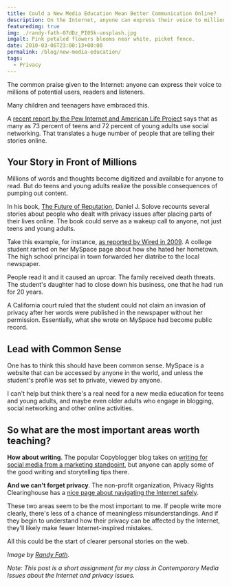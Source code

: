 ```yaml
---
title: Could a New Media Education Mean Better Communication Online?
description: On the Internet, anyone can express their voice to millions of potential users, readers and listeners. Or can they?
featuredimg: true
img: ./randy-fath-07dDz_PI05k-unsplash.jpg
imgalt: Pink petaled flowers blooms near white, picket fence.
date: 2010-03-06T23:00:13+00:00
permalink: /blog/new-media-education/
tags:
  - Privacy
---
```


The common praise given to the Internet: anyone can express their voice to millions of potential users, readers and listeners.

Many children and teenagers have embraced this.

A [recent report by the Pew Internet and American Life Project](http://www.pewinternet.org/Reports/2010/Social-Media-and-Young-Adults.aspx) says that as many as 73 percent of teens and 72 percent of young adults use social networking. That translates a huge number of people that are telling their stories online.

## Your Story in Front of Millions

Millions of words and thoughts become digitized and available for anyone to read. But do teens and young adults realize the possible consequences of pumping out content.

In his book, [The Future of Reputation](http://www.amazon.com/Future-Reputation-Gossip-Privacy-Internet/dp/0300124988), Daniel J. Solove recounts several stories about people who dealt with privacy issues after placing parts of their lives online. The book could serve as a wakeup call to anyone, not just teens and young adults.

Take this example, for instance, [as reported by Wired in 2009](http://www.wired.com/threatlevel/2009/04/myspace-diatrib/). A college student ranted on her MySpace page about how she hated her hometown. The high school principal in town forwarded her diatribe to the local newspaper.

People read it and it caused an uproar. The family received death threats. The student's daughter had to close down his business, one that he had run for 20 years.

A California court ruled that the student could not claim an invasion of privacy after her words were published in the newspaper without her permission. Essentially, what she wrote on MySpace had become public record.

## Lead with Common Sense

One has to think this should have been common sense. MySpace is a website that can be accessed by anyone in the world, and unless the student's profile was set to private, viewed by anyone.

I can't help but think there's a real need for a new media education for teens and young adults, and maybe even older adults who engage in blogging, social networking and other online activities.

## So what are the most important areas worth teaching?

**How about writing**. The popular Copyblogger blog takes on [writing for social media from a marketing standpoint](http://www.copyblogger.com/writing-for-social-media/), but anyone can apply some of the good writing and storytelling tips there.

**And we can't forget privacy**. The non-profit organization, Privacy Rights Clearinghouse has a [nice page about navigating the Internet safely](http://www.privacyrights.org/fs/fs18-cyb.htm).

These two areas seem to be the most important to me. If people write more clearly, there's less of a chance of meaningless misunderstandings. And if they begin to understand how their privacy can be affected by the Internet, they'll likely make fewer Internet-inspired mistakes.

All this could be the start of clearer personal stories on the web.

_Image by [Randy Fath](https://unsplash.com/photos/07dDz_PI05k)._

_Note: This post is a short assignment for my class in Contemporary Media Issues about the Internet and privacy issues._
